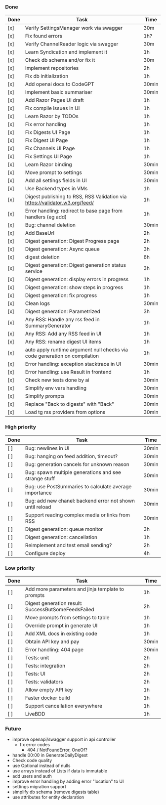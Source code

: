 ### Done

| Done | Task                                                                        | Time  |
|------|-----------------------------------------------------------------------------|-------|
| [x]  | Verify SettingsManager work via swagger                                     | 30m   |
| [x]  | Fix found errors                                                            | 1h?   |
| [x]  | Verify ChannelReader logic via swagger                                      | 30m   |
| [x]  | Learn Syndication and implement it                                          | 1h    |
| [x]  | Check db schema and/or fix it                                               | 30m   |
| [x]  | Implement repositories                                                      | 2h    |
| [x]  | Fix db initialization                                                       | 1h    |
| [x]  | Add openai docs to CodeGPT                                                  | 30min |
| [x]  | Implement basic summariser                                                  | 30min |
| [x]  | Add Razor Pages UI draft                                                    | 1h    |
| [x]  | Fix compile issues in UI                                                    | 1h    |
| [x]  | Learn Razor by TODOs                                                        | 1h    |
| [x]  | Fix error handling                                                          | 1h    |
| [x]  | Fix Digests UI Page                                                         | 1h    |
| [x]  | Fix Digest UI Page                                                          | 1h    |
| [x]  | Fix Channels UI Page                                                        | 1h    |
| [x]  | Fix Settings UI Page                                                        | 1h    |
| [x]  | Learn Razor binding                                                         | 30min |
| [x]  | Move prompt to settings                                                     | 30min |
| [x]  | Add all settings fields in UI                                               | 30min |
| [x]  | Use Backend types in VMs                                                    | 1h    |
| [x]  | Digest publishing to RSS, RSS Validation via https://validator.w3.org/feed/ | 1h    |
| [x]  | Error handling: redirect to base page from handlers (eg add)                | 1h    |
| [x]  | Bug: channel deletion                                                       | 30min |
| [x]  | Add BaseUrl                                                                 | 2h    |
| [x]  | Digest generation: Digest Progress page                                     | 2h    |
| [x]  | Digest generation: Async queue                                              | 3h    |
| [x]  | digest deletion                                                             | 6h    |
| [x]  | Digest generation: Digest generation status service                         | 3h    |
| [x]  | Digest generation: display errors in progress                               | 1h    |
| [x]  | Digest generation: show steps in progress                                   | 1h    |
| [x]  | Digest generation: fix progress                                             | 1h    |
| [x]  | Clean logs                                                                  | 30min |
| [x]  | Digest generation: Parametrized                                             | 3h    |
| [x]  | Any RSS: Handle any rss feed in SummaryGenerator                            | 1h    |
| [x]  | Any RSS: Add any RSS feed in UI                                             | 1h    |
| [x]  | Any RSS: rename digest UI items                                             | 1h    |
| [x]  | auto apply runtime argument null checks via code generation on compilation  | 1h    |
| [x]  | Error handling: exception stacktrace in UI                                  | 30min |
| [x]  | Error handling: use Result in frontend                                      | 1h    |
| [x]  | Check new tests done by ai                                                  | 30min |
| [x]  | Simplify env vars handling                                                  | 30min |
| [x]  | Simplify prompts                                                            | 30min |
| [x]  | Replace "Back to digests" with "Back"                                       | 30min |
| [x]  | Load tg rss providers from options                                          | 30min |

### High priority

| Done | Task                                                      | Time  |
|------|-----------------------------------------------------------|-------|
| [ ]  | Bug: newlines in UI                                       | 30min |
| [ ]  | Bug: hanging on feed addition, timeout?                   | 30min |
| [ ]  | Bug: generation cancels for unknown reason                | 30min |
| [ ]  | Bug: spawn multiple generations and see strange stuff     | 30min |
| [ ]  | Bug: use PostSummaries to calculate average importance    | 30min |
| [ ]  | Bug: add new chanel: backend error not shown until reload | 30min |
| [ ]  | Support reading complex media or links from RSS           | 30min |
| [ ]  | Digest generation: queue monitor                          | 3h    |
| [ ]  | Digest generation: cancellation                           | 1h    |
| [ ]  | Reimplement and test email sending?                       | 2h    |
| [ ]  | Configure deploy                                          | 4h    |

### Low priority

| Done | Task                                                | Time  |
|------|-----------------------------------------------------|-------|
| [ ]  | Add more parameters and jinja template to prompts   | 1h    |
| [ ]  | Digest generation result: SuccessButSomeFeedsFailed | 2h    |
| [ ]  | Move prompts from settings to table                 | 1h    |
| [ ]  | Override prompt in generate UI                      | 1h    |
| [ ]  | Add XML docs in existing code                       | 1h    |
| [ ]  | Obtain API key and pay                              | 30min |
| [ ]  | Error handling: 404 page                            | 30min |
| [ ]  | Tests: unit                                         | 2h    |
| [ ]  | Tests: integration                                  | 2h    |
| [ ]  | Tests: UI                                           | 2h    |
| [ ]  | Tests: validators                                   | 2h    |
| [ ]  | Allow empty API key                                 | 1h    |
| [ ]  | Faster docker build                                 | 1h    |
| [ ]  | Support cancellation everywhere                     | 1h    |
| [ ]  | LiveBDD                                             | 1h    |

### Future

- improve openapi/swagger support in api controller
    - fix error codes
        - 404 / NotFoundError, OneOf?
- handle 00:00 in GenerateDailyDigest
- Check code quality
- use Optional instead of nulls
- use arrays instead of Lists if data is immutable
- add users and auth
- improve error handling by adding error "location" to UI
- settings migration support
- simplify db schema (remove digests table)
- use attributes for entity declaration
